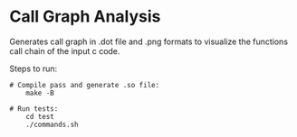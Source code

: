 # Call Graph Analysis
Generates call graph in .dot file and .png formats to visualize the functions call chain of the input c code.

Steps to run:
```
# Compile pass and generate .so file: 
    make -B
```

```
# Run tests: 
    cd test
    ./commands.sh
```
